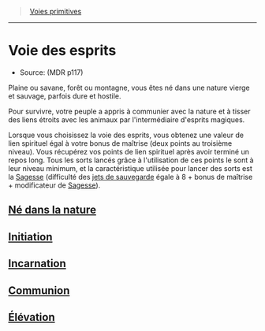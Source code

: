 ﻿---
!SubClassItem
Id: barbarian_spirits_hd.md#voie-des-esprits
RootId: barbarian_spirits_hd.md
ParentLink: barbarian_hd.md#voies-primitives
Name: Voie des esprits
ParentName: Voies primitives
NameLevel: 1
Source: (MDR p117)
Attributes: {}
---
>  [Voies primitives](hd_barbarian_voies_primitives.md)

---


# Voie des esprits

- Source: (MDR p117)

Plaine ou savane, forêt ou montagne, vous êtes né dans une nature vierge et sauvage, parfois dure et hostile.

Pour survivre, votre peuple a appris à communier avec la nature et à tisser des liens étroits avec les animaux par l'intermédiaire d'esprits magiques.

Lorsque vous choisissez la voie des esprits, vous obtenez une valeur de lien spirituel égal à votre bonus de maîtrise (deux points au troisième niveau). Vous récupérez vos points de lien spirituel après avoir terminé un repos long. Tous les sorts lancés grâce à l'utilisation de ces points le sont à leur niveau minimum, et la caractéristique utilisée pour lancer des sorts est la [Sagesse](hd_abilities_wisdom.md) (difficulté des [jets de sauvegarde](hd_abilities_jets_de_sauvegarde.md) égale à 8 + bonus de maîtrise + modificateur de [Sagesse](hd_abilities_wisdom.md)).



## [Né dans la nature](hd_barbarian_spirits_ne_dans_la_nature.md)



## [Initiation](hd_barbarian_spirits_initiation.md)



## [Incarnation](hd_barbarian_spirits_incarnation.md)



## [Communion](hd_barbarian_spirits_communion.md)



## [Élévation](hd_barbarian_spirits_elevation.md)

